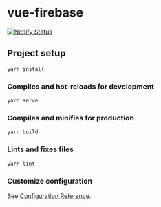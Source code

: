 # vue-firebase

[![Netlify Status](https://api.netlify.com/api/v1/badges/2e5705ba-74ed-4e1c-b545-eb1da16a68fc/deploy-status)](https://app.netlify.com/sites/vuetalk/deploys)

## Project setup
```
yarn install
```

### Compiles and hot-reloads for development
```
yarn serve
```

### Compiles and minifies for production
```
yarn build
```

### Lints and fixes files
```
yarn lint
```

### Customize configuration
See [Configuration Reference](https://cli.vuejs.org/config/).
